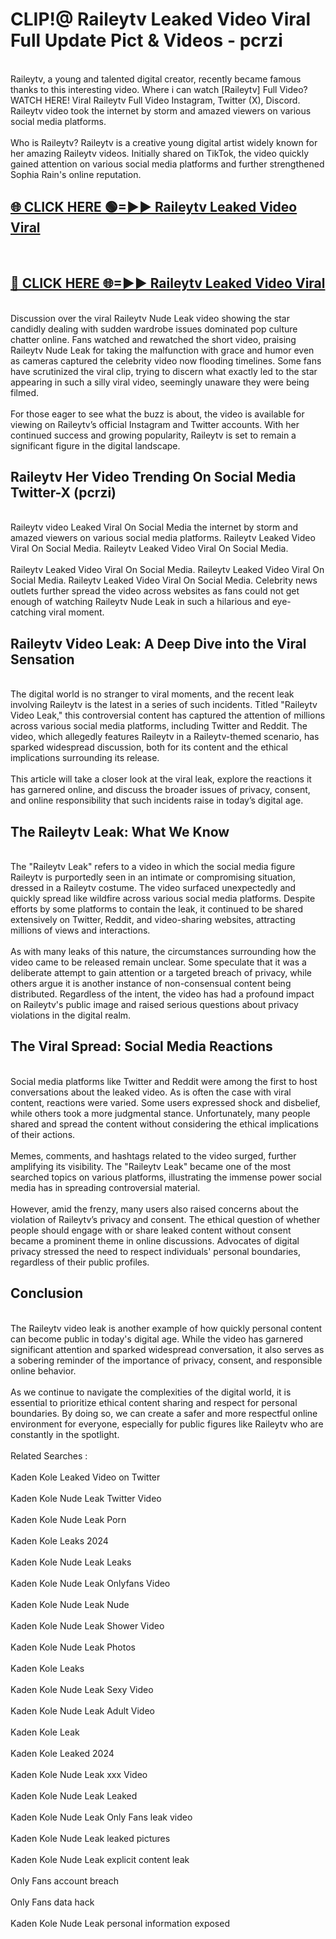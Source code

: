 # CLIP!@ Raileytv Leaked Video Viral Full Update Pict & Videos - pcrzi
<br>
Raileytv, a young and talented digital creator, recently became famous thanks to this interesting video. Where i can watch [Raileytv] Full Video? WATCH HERE! Viral Raileytv Full Video Instagram, Twitter (X), Discord. Raileytv video took the internet by storm and amazed viewers on various social media platforms.
<br><br>
Who is Raileytv? Raileytv is a creative young digital artist widely known for her amazing Raileytv videos. Initially shared on TikTok, the video quickly gained attention on various social media platforms and further strengthened Sophia Rain's online reputation.
<br>
<h2><a href="https://bestclip.site?title=Raileytv">🌐 CLICK HERE 🟢=►► Raileytv Leaked Video Viral</a></h2>
<br>
<h2><a href="https://bestclip.site?title=Raileytv">🔴 CLICK HERE 🌐=►► Raileytv Leaked Video Viral</a></h2>
<br>
Discussion over the viral Raileytv Nude Leak video showing the star candidly dealing with sudden wardrobe issues dominated pop culture chatter online. Fans watched and rewatched the short video, praising Raileytv Nude Leak for taking the malfunction with grace and humor even as cameras captured the celebrity video now flooding timelines. Some fans have scrutinized the viral clip, trying to discern what exactly led to the star appearing in such a silly viral video, seemingly unaware they were being filmed.
<br><br>
For those eager to see what the buzz is about, the video is available for viewing on Raileytv’s official Instagram and Twitter accounts. With her continued success and growing popularity, Raileytv is set to remain a significant figure in the digital landscape.
<br>
<h2>Raileytv Her Video Trending On Social Media Twitter-X (pcrzi)</h2>
<br>
Raileytv video Leaked Viral On Social Media the internet by storm and amazed viewers on various social media platforms. Raileytv Leaked Video Viral On Social Media. Raileytv Leaked Video Viral On Social Media.
<br><br>
Raileytv Leaked Video Viral On Social Media. Raileytv Leaked Video Viral On Social Media. Raileytv Leaked Video Viral On Social Media. Celebrity news outlets further spread the video across websites as fans could not get enough of watching Raileytv Nude Leak in such a hilarious and eye-catching viral moment.
<br>
<h2>Raileytv Video Leak: A Deep Dive into the Viral Sensation</h2>
<br>
The digital world is no stranger to viral moments, and the recent leak involving Raileytv is the latest in a series of such incidents. Titled "Raileytv Video Leak," this controversial content has captured the attention of millions across various social media platforms, including Twitter and Reddit. The video, which allegedly features Raileytv in a Raileytv-themed scenario, has sparked widespread discussion, both for its content and the ethical implications surrounding its release.
<br><br>
This article will take a closer look at the viral leak, explore the reactions it has garnered online, and discuss the broader issues of privacy, consent, and online responsibility that such incidents raise in today’s digital age.
<br>
<h2>The Raileytv Leak: What We Know</h2>
<br>
The "Raileytv Leak" refers to a video in which the social media figure Raileytv is purportedly seen in an intimate or compromising situation, dressed in a Raileytv costume. The video surfaced unexpectedly and quickly spread like wildfire across various social media platforms. Despite efforts by some platforms to contain the leak, it continued to be shared extensively on Twitter, Reddit, and video-sharing websites, attracting millions of views and interactions.
<br><br>
As with many leaks of this nature, the circumstances surrounding how the video came to be released remain unclear. Some speculate that it was a deliberate attempt to gain attention or a targeted breach of privacy, while others argue it is another instance of non-consensual content being distributed. Regardless of the intent, the video has had a profound impact on Raileytv's public image and raised serious questions about privacy violations in the digital realm.
<br>
<h2>The Viral Spread: Social Media Reactions</h2>
<br>
Social media platforms like Twitter and Reddit were among the first to host conversations about the leaked video. As is often the case with viral content, reactions were varied. Some users expressed shock and disbelief, while others took a more judgmental stance. Unfortunately, many people shared and spread the content without considering the ethical implications of their actions.
<br><br>
Memes, comments, and hashtags related to the video surged, further amplifying its visibility. The "Raileytv Leak" became one of the most searched topics on various platforms, illustrating the immense power social media has in spreading controversial material.
<br><br>
However, amid the frenzy, many users also raised concerns about the violation of Raileytv’s privacy and consent. The ethical question of whether people should engage with or share leaked content without consent became a prominent theme in online discussions. Advocates of digital privacy stressed the need to respect individuals' personal boundaries, regardless of their public profiles.
<br>
<h2>Conclusion</h2>
<br>
The Raileytv video leak is another example of how quickly personal content can become public in today's digital age. While the video has garnered significant attention and sparked widespread conversation, it also serves as a sobering reminder of the importance of privacy, consent, and responsible online behavior.
<br><br>
As we continue to navigate the complexities of the digital world, it is essential to prioritize ethical content sharing and respect for personal boundaries. By doing so, we can create a safer and more respectful online environment for everyone, especially for public figures like Raileytv who are constantly in the spotlight.
<br><br>
Related Searches :
<br><br>
Kaden Kole Leaked Video on Twitter
<br><br>
Kaden Kole Nude Leak Twitter Video
<br><br>
Kaden Kole Nude Leak Porn
<br><br>
Kaden Kole Leaks 2024
<br><br>
Kaden Kole Nude Leak Leaks
<br><br>
Kaden Kole Nude Leak Onlyfans Video
<br><br>
Kaden Kole Nude Leak Nude
<br><br>
Kaden Kole Nude Leak Shower Video
<br><br>
Kaden Kole Nude Leak Photos
<br><br>
Kaden Kole Leaks
<br><br>
Kaden Kole Nude Leak Sexy Video
<br><br>
Kaden Kole Nude Leak Adult Video
<br><br>
Kaden Kole Leak
<br><br>
Kaden Kole Leaked 2024
<br><br>
Kaden Kole Nude Leak xxx Video
<br><br>
Kaden Kole Nude Leak Leaked
<br><br>
Kaden Kole Nude Leak Only Fans leak video
<br><br>
Kaden Kole Nude Leak leaked pictures
<br><br>
Kaden Kole Nude Leak explicit content leak
<br><br>
Only Fans account breach
<br><br>
Only Fans data hack
<br><br>
Kaden Kole Nude Leak personal information exposed